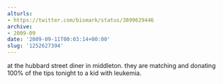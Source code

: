 ```yaml
---
alturls:
- https://twitter.com/bismark/status/3899629446
archive:
- 2009-09
date: '2009-09-11T00:03:14+00:00'
slug: '1252627394'
---
```


at the hubbard street diner in middleton. they are matching and donating 100% of the tips tonight to a kid with leukemia.

